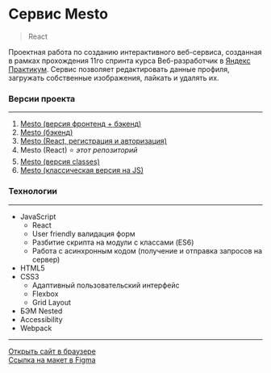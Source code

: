 # **Cервис Mesto**
> React

Проектная работа по созданию интерактивного веб-сервиса, созданная в рамках прохождения 11го спринта курса Веб-разработчик в [Яндекс Практикум](https://practicum.yandex.ru "сервис онлайн-образования"). Сервис позволяет редактировать данные профиля, загружать собственные изображения, лайкать и удалять их.

### **Версии проекта**
***
1. [Mesto (версия фронтенд + бэкенд)](https://github.com/romankrivopalov/react-mesto-api-full-gha)
2. [Mesto (бэкенд)](https://github.com/romankrivopalov/express-mesto-gha)
3. [Mesto (React, регистрация и авторизация)](https://github.com/romankrivopalov/react-mesto-auth)
4. Mesto (React) :star: *этот репозиторий*
5. [Mesto (версия classes)](https://github.com/romankrivopalov/mesto)
6. [Mesto (классическая версия на JS)](https://github.com/romankrivopalov/mesto-classic)

### **Технологии**
***
* JavaScript
  * React
  * User friendly валидация форм
  * Разбитие скрипта на модули с классами (ES6)
  * Работа с асинхронным кодом (получение и отправка запросов на сервер)
* HTML5
* CSS3
  * Адаптивный пользовательский интерфейс
  * Flexbox
  * Grid Layout
* БЭМ Nested
* Accessibility
* Webpack

***
[Открыть сайт в браузере](https://romankrivopalov.github.io/mesto-react/)\
[Ссылка на макет в Figma](https://www.figma.com/file/2cn9N9jSkmxD84oJik7xL7/JavaScript.-Sprint-4?node-id=0%3A1)
